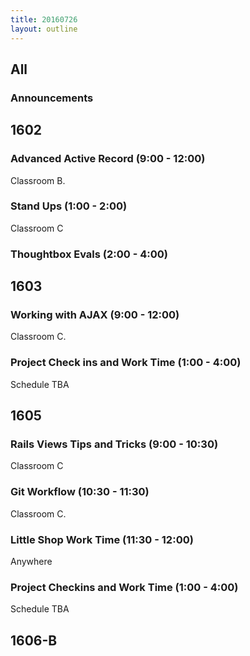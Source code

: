 ```yaml
---
title: 20160726
layout: outline
---
```


## All

### Announcements


## 1602

### Advanced Active Record (9:00 - 12:00)

Classroom B.

### Stand Ups (1:00 - 2:00)

Classroom C

### Thoughtbox Evals (2:00 - 4:00)


## 1603

### Working with AJAX (9:00 - 12:00)

Classroom C.

### Project Check ins and Work Time (1:00 - 4:00)

Schedule TBA


## 1605

### Rails Views Tips and Tricks (9:00 - 10:30)

Classroom C

### Git Workflow (10:30 - 11:30)

Classroom C.

### Little Shop Work Time (11:30 - 12:00)

Anywhere

### Project Checkins and Work Time (1:00 - 4:00)

Schedule TBA


## 1606-B
